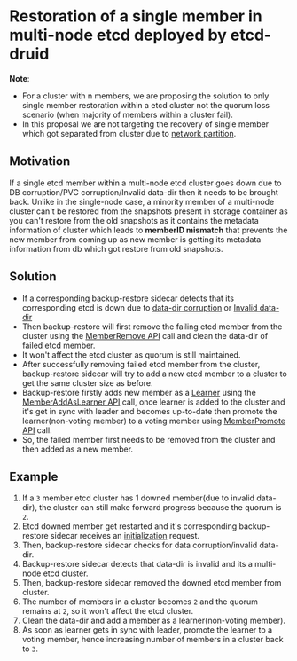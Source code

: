 # Restoration of a single member in multi-node etcd deployed by etcd-druid

**Note**:

- For a cluster with n members, we are proposing the solution to only single member restoration within a etcd cluster not the quorum loss scenario (when majority of members within a cluster fail).
- In this proposal we are not targeting the recovery of single member which got separated from cluster due to [network partition](https://etcd.io/docs/v3.3/op-guide/failures/#network-partition).

## Motivation

If a single etcd member within a multi-node etcd cluster goes down due to DB corruption/PVC corruption/Invalid data-dir then it needs to be brought back. Unlike in the single-node case, a minority member of a multi-node cluster can't be restored from the snapshots present in storage container as you can't restore from the old snapshots as it contains the metadata information of cluster which leads to **memberID mismatch** that prevents the new member from coming up as new member is getting its metadata information from db which got restore from old snapshots.

## Solution

- If a corresponding backup-restore sidecar detects that its corresponding etcd is down due to [data-dir corruption](https://github.com/gardener/etcd-backup-restore/blob/7d27a47f5793b0949492d225ada5fd8344b6b6a2/pkg/initializer/validator/datavalidator.go#L177) or [Invalid data-dir](https://github.com/gardener/etcd-backup-restore/blob/7d27a47f5793b0949492d225ada5fd8344b6b6a2/pkg/initializer/validator/datavalidator.go#L204)
- Then backup-restore will first remove the failing etcd member from the cluster using the [MemberRemove API](https://github.com/etcd-io/etcd/blob/ae9734ed278b7a1a7dfc82e800471ebbf9fce56f/clientv3/cluster.go#L45-L46) call and clean the data-dir of failed etcd member.
- It won't affect the etcd cluster as quorum is still maintained.
- After successfully removing failed etcd member from the cluster, backup-restore sidecar will try to add a new etcd member to a cluster to get the same cluster size as before.
- Backup-restore firstly adds new member as a [Learner](https://etcd.io/docs/v3.3/learning/learner/) using the [MemberAddAsLearner API](https://github.com/etcd-io/etcd/blob/ae9734ed278b7a1a7dfc82e800471ebbf9fce56f/clientv3/cluster.go#L42-L43) call, once learner is added to the cluster and it's get in sync with leader and becomes up-to-date then promote the learner(non-voting member) to a voting member using [MemberPromote API](https://github.com/etcd-io/etcd/blob/ae9734ed278b7a1a7dfc82e800471ebbf9fce56f/clientv3/cluster.go#L51-L52) call.
- So, the failed member first needs to be removed from the cluster and then added as a new member.

## Example

1. If a `3` member etcd cluster has 1 downed member(due to invalid data-dir), the cluster can still make forward progress because the quorum is `2`.
1. Etcd downed member get restarted and it's corresponding backup-restore sidecar receives an [initialization](https://github.com/gardener/etcd-backup-restore/blob/master/docs/proposals/design.md#workflow) request.
1. Then, backup-restore sidecar checks for data corruption/invalid data-dir.
1. Backup-restore sidecar detects that data-dir is invalid and its a multi-node etcd cluster.
1. Then, backup-restore sidecar removed the downed etcd member from cluster.
1. The number of members in a cluster becomes `2` and the quorum remains at `2`, so it won't affect the etcd cluster.
1. Clean the data-dir and add a member as a learner(non-voting member).
1. As soon as learner gets in sync with leader, promote the learner to a voting member, hence increasing number of members in a cluster back to `3`.
